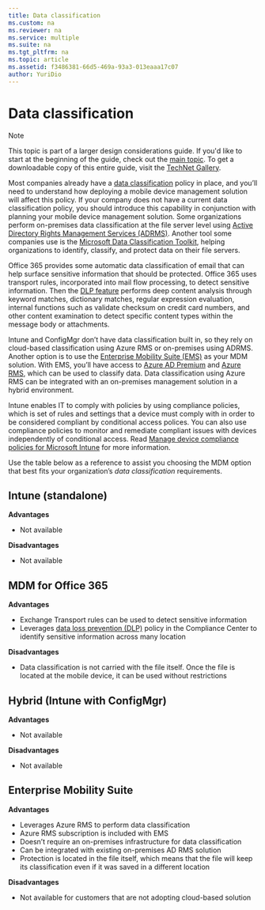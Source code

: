 ```yaml
---
title: Data classification
ms.custom: na
ms.reviewer: na
ms.service: multiple
ms.suite: na
ms.tgt_pltfrm: na
ms.topic: article
ms.assetid: f3486381-66d5-469a-93a3-013eaaa17c07
author: YuriDio
---
```

# Data classification

>[!NOTE]
>This topic is part of a larger design considerations guide. If you'd like to start at the beginning of the guide, check out the [main topic](mdm-design-considerations-guide.md). To get a downloadable copy of this entire guide, visit the [TechNet Gallery](https://gallery.technet.microsoft.com/Mobile-Device-Management-7d401582).

Most companies already have a [data classification](http://blogs.microsoft.com/cybertrust/2014/01/28/the-importance-of-data-classification/) policy in place, and you’ll need to understand how deploying a mobile device management solution will affect this policy. If your company does not have a current data classification policy, you should introduce this capability in conjunction with planning your mobile device management solution. Some organizations perform on-premises data classification at the file server level using [Active Directory Rights Management Services (ADRMS)](https://technet.microsoft.com/windowsserver/dd448611.aspx). Another tool some companies use is the [Microsoft Data Classification Toolkit](http://www.microsoft.com/download/details.aspx?id=27123), helping organizations to identify, classify, and protect data on their file servers. 

Office 365 provides some automatic data classification of email that can help surface sensitive information that should be protected. Office 365 uses transport rules, incorporated into mail flow processing, to detect sensitive information. Then the [DLP feature](http://blogs.office.com/2013/10/28/office-365-compliance-controls-data-loss-prevention/) performs deep content analysis through keyword matches, dictionary matches, regular expression evaluation, internal functions such as validate checksum on credit card numbers, and other content examination to detect specific content types within the message body or attachments. 

Intune and ConfigMgr don’t have data classification built in, so they rely on cloud-based classification using Azure RMS or on-premises using ADRMS. Another option is to use the [Enterprise Mobility Suite (EMS)](http://www.microsoft.com/server-cloud/enterprise-mobility/overview.aspx) as your MDM solution. With EMS, you’ll have access to [Azure AD Premium](https://msdn.microsoft.com/library/azure/dn532272.aspx) and [Azure RMS](https://technet.microsoft.com/library/jj585026.aspx), which can be used to classify data. Data classification using Azure RMS can be integrated with an on-premises management solution in a hybrid environment. 

Intune enables IT to comply with policies by using compliance policies, which is set of rules and settings that a device must comply with in order to be considered compliant by conditional access polices. You can also use compliance policies to monitor and remediate compliant issues with devices independently of conditional access. Read [Manage device compliance policies for Microsoft Intune](https://technet.microsoft.com/library/dn705843.aspx) for more information.

Use the table below as a reference to assist you choosing the MDM option that best fits your organization’s *data classification* requirements.

## Intune (standalone)

**Advantages**

- Not available

**Disadvantages**

- Not available

## MDM for Office 365

**Advantages**

- Exchange Transport rules can be used to detect sensitive information
- Leverages [data loss prevention (DLP)](https://technet.microsoft.com/library/ms.o365.cc.DLPLandingPage.aspx) policy in the Compliance Center to identify sensitive information across many location

**Disadvantages**

- Data classification is not carried with the file itself. Once the file is located at the mobile device, it can be used without restrictions

## Hybrid (Intune with ConfigMgr)

**Advantages**

- Not available

**Disadvantages**

- Not available

## Enterprise Mobility Suite

**Advantages**

- Leverages Azure RMS to perform data classification
- Azure RMS subscription is included with EMS
- Doesn’t require an on-premises infrastructure for data classification
- Can be integrated with existing on-premises AD RMS solution
- Protection is located in the file itself, which means that the file will keep its classification even if it was saved in a different location

**Disadvantages**

- Not available for customers that are not adopting cloud-based solution
